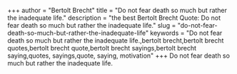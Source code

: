 +++
author = "Bertolt Brecht"
title = "Do not fear death so much but rather the inadequate life."
description = "the best Bertolt Brecht Quote: Do not fear death so much but rather the inadequate life."
slug = "do-not-fear-death-so-much-but-rather-the-inadequate-life"
keywords = "Do not fear death so much but rather the inadequate life.,bertolt brecht,bertolt brecht quotes,bertolt brecht quote,bertolt brecht sayings,bertolt brecht saying,quotes, sayings,quote, saying, motivation"
+++
Do not fear death so much but rather the inadequate life.
